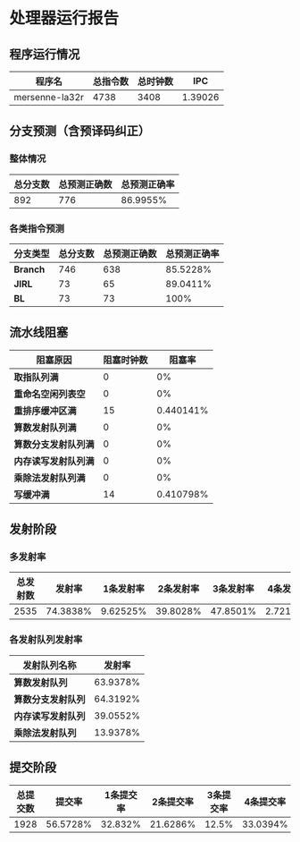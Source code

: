 # 处理器运行报告
## 程序运行情况
|程序名|总指令数|总时钟数|IPC|
|---|---|---|---|
|mersenne-la32r|4738|3408|1.39026|

## 分支预测（含预译码纠正）
### 整体情况
|总分支数|总预测正确数|总预测正确率|
|---|---|---|
|892|776|86.9955%|

### 各类指令预测
|分支类型|总分支数|总预测正确数|总预测正确率|
|---|---|---|---|
|**Branch**| 746 | 638 | 85.5228%|
|**JIRL**| 73 | 65 | 89.0411%|
|**BL**| 73 | 73 | 100%|

## 流水线阻塞
|阻塞原因|阻塞时钟数|阻塞率|
|---|---|---|
|**取指队列满**| 0 | 0%|
|**重命名空闲列表空**|0 | 0%|
|**重排序缓冲区满**|15 | 0.440141%|
|**算数发射队列满**|0 | 0%|
|**算数分支发射队列满**|0 | 0%|
|**内存读写发射队列满**|0 | 0%|
|**乘除法发射队列满**|0 | 0%|
|**写缓冲满**|14 | 0.410798%|

## 发射阶段
### 多发射率
|总发射数|发射率|1条发射率|2条发射率|3条发射率|4条发射率|
|---|---|---|---|---|---|
|2535|74.3838%|9.62525%|39.8028%|47.8501%|2.72189%|

### 各发射队列发射率
|发射队列名称|发射率|
|---|---|
|**算数发射队列**|63.9378%|
|**算数分支发射队列**|64.3192%|
|**内存读写发射队列**|39.0552%|
|**乘除法发射队列**|13.9378%|

## 提交阶段
|总提交数|提交率|1条提交率|2条提交率|3条提交率|4条提交率|
|---|---|---|---|---|---|
|1928|56.5728%|32.832%|21.6286%|12.5%|33.0394%|
